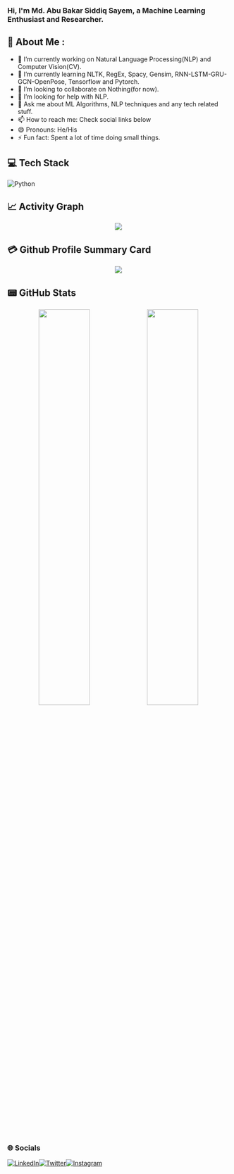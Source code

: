 ### Hi, I'm Md. Abu Bakar Siddiq Sayem, a Machine Learning Enthusiast and Researcher.
## 💫 About Me :
- 🔭 I’m currently working on Natural Language Processing(NLP) and Computer Vision(CV).
- 🌱 I’m currently learning NLTK, RegEx, Spacy, Gensim, RNN-LSTM-GRU-GCN-OpenPose, Tensorflow and Pytorch.
- 👯 I’m looking to collaborate on Nothing(for now).
- 🤔 I’m looking for help with NLP.
- 💬 Ask me about ML Algorithms, NLP techniques and any tech related stuff.
- 📫 How to reach me: Check social links below
- 😄 Pronouns: He/His
- ⚡ Fun fact: Spent a lot of time doing small things.

## 💻 Tech Stack
![Python](https://img.shields.io/badge/python-3670A0?style=for-the-badge&logo=python&logoColor=ffdd54)

## 📈 Activity Graph
<p align="center">
	<img src="https://activity-graph.herokuapp.com/graph?username=abs-sayem&theme=minimal"/>
</p>

## 💳 Github Profile Summary Card
<p align="center">
  <img src="https://github-profile-summary-cards.vercel.app/api/cards/profile-details?username=abs-sayem&theme=vue"/>
</p>

## 📟 GitHub Stats
<p align="center">
	<img width="48%" src="https://github-readme-stats.vercel.app/api?username=abs-sayem&show_icons=true&theme=vue" />
	<img width="48%" src="https://github-readme-streak-stats.herokuapp.com/?user=abs-sayem&theme=vue" />
</p>

### 🌐 Socials
[![LinkedIn](https://img.shields.io/badge/LinkedIn-0077B5?style=for-the-badge&logo=linkedin&logoColor=white)](https://linkedin.com/in/abs-sayem-8a115a144)[![Twitter](https://img.shields.io/twitter/follow/AbsSayem?logo=Twitter&style=for-the-badge)](https://twitter.com/AbsSayem)[![Instagram](https://img.shields.io/badge/Instagram-E4405F?style=for-the-badge&logo=instagram&logoColor=white)](https://instagram.com/sayem_abs)
